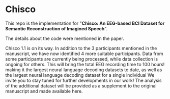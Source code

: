 # Chisco 
This repo is the implementation for "**Chisco: An EEG-based BCI Dataset for Semantic Reconstruction of Imagined Speech**".

The details about the code were mentioned in the paper. 

Chisco 1.1 is on its way. In addition to the 3 participants mentioned in the manuscript, we have now identified 4 more suitable participants. Data from some participants are currently being processed, while data collection is ongoing for others. This will bring the total EEG recording time to 100 hours! making it the largest neural language decoding datasets to date, as well as the largest neural language decoding dataset for a single individual We invite you to stay tuned for further developments in our work! The analysis of the additional dataset will be provided as a supplement to the original manuscript and made available here.


